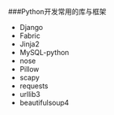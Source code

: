 ###Python开发常用的库与框架

- Django
- Fabric
- Jinja2
- MySQL-python
- nose
- Pillow
- scapy
- requests
- urllib3
- beautifulsoup4